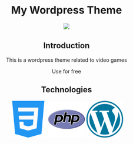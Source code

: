 <h1 align="center"> My Wordpress Theme </h1>
<p align="center">
<img src="https://user-images.githubusercontent.com/113167691/200876355-09746606-5488-4867-92ee-3ccaffbf211a.png">
<p>
<h2 align="center"> Introduction </h2>
<p align="center"> This is a wordpress theme related to video games <p>
<p align="center"> Use for free <p>

<h2 align="center">Technologies </h2>
<p align="center"><img width="100px" height="auto" src="img/css.png"> <img width="100px" height="auto" src="img/php.png">  <img width="100px" height="auto" src="img/wordpress.png"></p>

